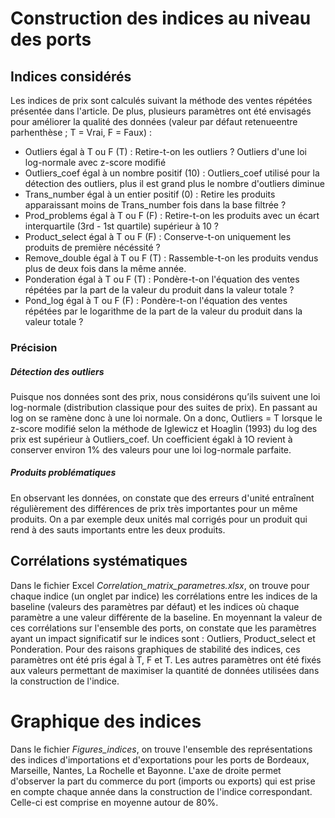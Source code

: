 # Construction des indices au niveau des ports

## Indices considérés

Les indices de prix sont calculés suivant la méthode des ventes répétées présentée dans l'article. De plus, plusieurs paramètres ont été envisagés pour améliorer la qualité des données (valeur par défaut retenueentre parhenthèse ; T = Vrai, F = Faux) :
-	Outliers égal à T ou F (T) : Retire-t-on les outliers ?  Outliers d'une loi log-normale avec z-score modifié
-	Outliers_coef égal à un nombre positif (10) : Outliers_coef utilisé pour la détection des outliers, plus il est grand plus le nombre d'outliers diminue
-	Trans_number égal à un entier positif (0) : Retire les produits apparaissant moins de Trans_number fois dans la base filtrée ?
-	 Prod_problems égal à T ou F (F) : Retire-t-on les produits avec un écart interquartile (3rd - 1st quartile) supérieur à 10 ?
-	 Product_select égal à T ou F (F) : Conserve-t-on uniquement les produits de première nécéssité ?
-	Remove_double égal à T ou F (T) : Rassemble-t-on les produits vendus plus de deux fois dans la même année.
-	Ponderation égal à T ou F (T) : Pondère-t-on l'équation des ventes répétées par la part de la valeur du produit dans la valeur totale ?
-	Pond_log égal à T ou F (F) : Pondère-t-on l'équation des ventes répétées par le logarithme de la part de la valeur du produit dans la valeur totale ?

### Précision
##### Détection des outliers
Puisque nos données sont des prix, nous considérons qu’ils suivent une loi log-normale (distribution classique pour des suites de prix). En passant au log on se ramène donc à une loi normale. 
On a donc, Outliers = T lorsque le z-score modifié selon la méthode de Iglewicz et Hoaglin (1993) du log des prix est supérieur à Outliers_coef.
Un coefficient égakl à 1O revient à conserver environ 1% des valeurs pour une loi log-normale parfaite.

##### Produits problématiques
En observant les données, on constate que des erreurs d'unité entraînent régulièrement des différences de prix très importantes pour un même produits. On a par exemple deux unités mal corrigés pour un produit qui rend à des sauts importants entre les deux produits.


## Corrélations systématiques
Dans le fichier Excel *Correlation_matrix_parametres.xlsx*, on trouve pour chaque indice (un onglet par indice) les corrélations entre les indices de la baseline (valeurs des paramètres par défaut) et les indices où chaque paramètre a une valeur différente de la baseline.
En moyennant la valeur de ces corrélations sur l'ensemble des ports, on constate que les paramètres ayant un impact significatif sur le indices sont : Outliers, Product_select et Ponderation. Pour des raisons graphiques de stabilité des indices, ces paramètres ont été pris égal à T, F et T. Les autres paramètres ont été fixés aux valeurs permettant de maximiser la quantité de données utilisées dans la construction de l'indice.

 
 # Graphique des indices
 
 Dans le fichier *Figures_indices*, on trouve l'ensemble des représentations des indices d'importations et d'exportations pour les ports de Bordeaux, Marseille, Nantes, La Rochelle et Bayonne. L'axe de droite permet d'observer la part du commerce du port (imports ou exports) qui est prise en compte chaque année dans la construction de l'indice correspondant. Celle-ci est comprise en moyenne autour de 80%.
 
 









